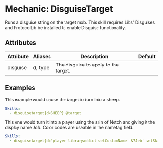Mechanic: DisguiseTarget
========================

Runs a disguise string on the target mob. This skill requires Libs'
Disguises and ProtocolLib be installed to enable Disguise functionality.

Attributes
----------

| Attribute | Aliases | Description                          | Default |
|-----------|---------|--------------------------------------|---------|
| disguise  | d, type | The disguise to apply to the target. |         |

  

Examples
--------

This example would cause the target to turn into a sheep.
```yaml
Skills:
  - disguisetarget{d=SHEEP} @target
```

This one would turn it into a player using the skin of Notch and giving
it the display name *Jeb*. Color codes are useable in the nametag field.
```yaml
Skills:
  - disguisetarget{d="player libraryaddict setCustomName '&7Jeb' setSkin Notch.png"} @target
```